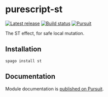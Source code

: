 # purescript-st

[![Latest release](http://img.shields.io/github/release/purescript/purescript-st.svg)](https://github.com/purescript/purescript-st/releases)
[![Build status](https://github.com/purescript/purescript-st/workflows/CI/badge.svg?branch=master)](https://github.com/purescript/purescript-st/actions?query=workflow%3ACI+branch%3Amaster)
[![Pursuit](https://pursuit.purescript.org/packages/purescript-st/badge)](https://pursuit.purescript.org/packages/purescript-st)

The ST effect, for safe local mutation.

## Installation

```
spago install st
```

## Documentation

Module documentation is [published on Pursuit](http://pursuit.purescript.org/packages/purescript-st).
